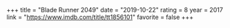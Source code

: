 +++
title = "Blade Runner 2049"
date = "2019-10-22"
rating = 8
year = 2017
link = "https://www.imdb.com/title/tt1856101"
favorite = false
+++
